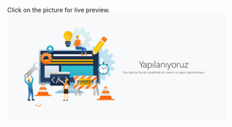 Click on the picture for live preview. 
[![Image](https://raw.githubusercontent.com/ozanercan/sampleMaintenancePage/master/previewImages/image.jpg)](https://ozanercan.com.tr/demos/maintenance/ "Live Preview")
